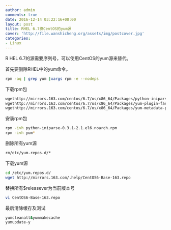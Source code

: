 ```yaml
---
author: admin
comments: true
date: 2016-12-14 03:22:16+00:00
layout: post
title: RHEL 6.7换CentOS的yum源
cover: 'http://file.wanshicheng.org/assets/img/postcover.jpg'
categories:
- Linux
---
```

R
HEL 6.7的源需要序列号，可以使用CentOS的yum源来替代。

首先要删除RHEL中的yum命令。

```sh
rpm -aq | grep yum |xargs rpm -e --nodeps
```

下载rpm包

```default
wgethttp://mirrors.163.com/centos/6.7/os/x86_64/Packages/python-iniparse-0.3.1-2.1.el6.noarch.rpm
wgethttp://mirrors.163.com/centos/6.7/os/x86_64/Packages/yum-plugin-fastestmirror-1.1.30-30.el6.noarch.rpm
wgethttp://mirrors.163.com/centos/6.7/os/x86_64/Packages/yum-metadata-parser-1.1.2-16.el6.x86_64.rpm
```

安装rpm包

```sh
rpm -ivh python-iniparse-0.3.1-2.1.el6.noarch.rpm
rpm -ivh yum*
```

删除所有yum源

```sh
rm/etc/yum.repos.d/*
```

下载yum源

```sh
cd /etc/yum.repos.d/
wget http://mirrors.163.com/.help/CentOS6-Base-163.repo
```

替换所有$releasever为当前版本号

```sh
vi CentOS6-Base-163.repo
```

最后清除缓存及测试

```sh
yumcleanall&yummakecache
yumupdate-y
```


